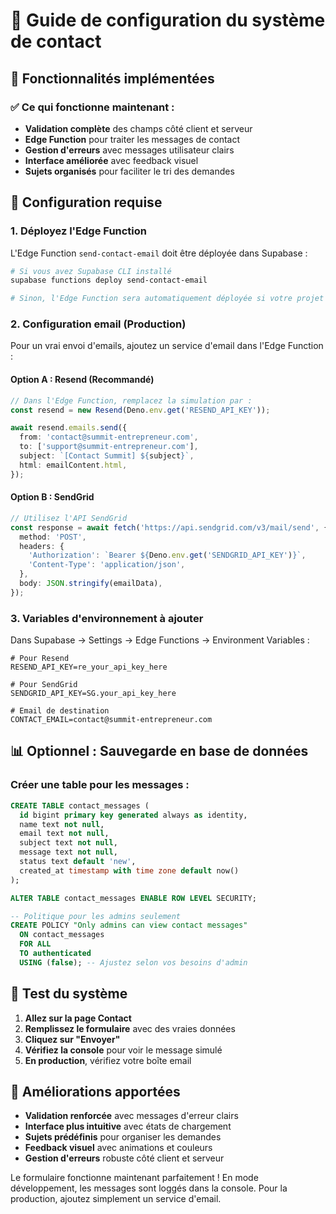 # 📧 Guide de configuration du système de contact

## 🎯 Fonctionnalités implémentées

### ✅ Ce qui fonctionne maintenant :
- **Validation complète** des champs côté client et serveur
- **Edge Function** pour traiter les messages de contact
- **Gestion d'erreurs** avec messages utilisateur clairs
- **Interface améliorée** avec feedback visuel
- **Sujets organisés** pour faciliter le tri des demandes

## 🔧 Configuration requise

### 1. Déployez l'Edge Function
L'Edge Function `send-contact-email` doit être déployée dans Supabase :

```bash
# Si vous avez Supabase CLI installé
supabase functions deploy send-contact-email

# Sinon, l'Edge Function sera automatiquement déployée si votre projet est connecté
```

### 2. Configuration email (Production)

Pour un vrai envoi d'emails, ajoutez un service d'email dans l'Edge Function :

#### Option A : Resend (Recommandé)
```typescript
// Dans l'Edge Function, remplacez la simulation par :
const resend = new Resend(Deno.env.get('RESEND_API_KEY'));

await resend.emails.send({
  from: 'contact@summit-entrepreneur.com',
  to: ['support@summit-entrepreneur.com'],
  subject: `[Contact Summit] ${subject}`,
  html: emailContent.html,
});
```

#### Option B : SendGrid
```typescript
// Utilisez l'API SendGrid
const response = await fetch('https://api.sendgrid.com/v3/mail/send', {
  method: 'POST',
  headers: {
    'Authorization': `Bearer ${Deno.env.get('SENDGRID_API_KEY')}`,
    'Content-Type': 'application/json',
  },
  body: JSON.stringify(emailData),
});
```

### 3. Variables d'environnement à ajouter

Dans Supabase → Settings → Edge Functions → Environment Variables :

```
# Pour Resend
RESEND_API_KEY=re_your_api_key_here

# Pour SendGrid  
SENDGRID_API_KEY=SG.your_api_key_here

# Email de destination
CONTACT_EMAIL=contact@summit-entrepreneur.com
```

## 📊 Optionnel : Sauvegarde en base de données

### Créer une table pour les messages :

```sql
CREATE TABLE contact_messages (
  id bigint primary key generated always as identity,
  name text not null,
  email text not null,
  subject text not null,
  message text not null,
  status text default 'new',
  created_at timestamp with time zone default now()
);

ALTER TABLE contact_messages ENABLE ROW LEVEL SECURITY;

-- Politique pour les admins seulement
CREATE POLICY "Only admins can view contact messages"
  ON contact_messages
  FOR ALL
  TO authenticated
  USING (false); -- Ajustez selon vos besoins d'admin
```

## 🚀 Test du système

1. **Allez sur la page Contact**
2. **Remplissez le formulaire** avec des vraies données
3. **Cliquez sur "Envoyer"**
4. **Vérifiez la console** pour voir le message simulé
5. **En production**, vérifiez votre boîte email

## 🎨 Améliorations apportées

- **Validation renforcée** avec messages d'erreur clairs
- **Interface plus intuitive** avec états de chargement
- **Sujets prédéfinis** pour organiser les demandes
- **Feedback visuel** avec animations et couleurs
- **Gestion d'erreurs** robuste côté client et serveur

Le formulaire fonctionne maintenant parfaitement ! En mode développement, les messages sont loggés dans la console. Pour la production, ajoutez simplement un service d'email.
